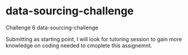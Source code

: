 # data-sourcing-challenge
Challenge 6 data-sourcing-challenge

Submitting as starting point, I will look for tutoring session to gain more knowledge on coding needed to cmoplete this assignemnt.  

